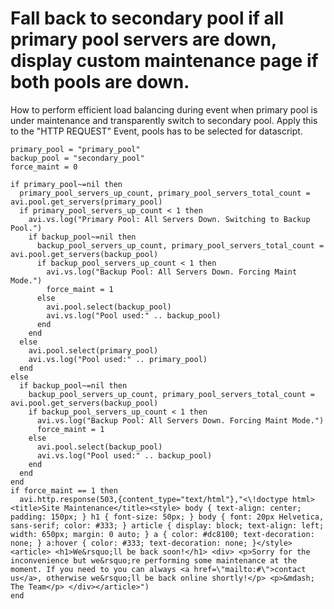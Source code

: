 # Fall back to secondary pool if all primary pool servers are down, display custom maintenance page if both pools are down.
How to perform efficient load balancing during event when primary pool is under maintenance and transparently switch to secondary pool. Apply this to the "HTTP REQUEST" Event, pools has to be selected for datascript.

```
primary_pool = "primary_pool"
backup_pool = "secondary_pool"
force_maint = 0

if primary_pool~=nil then
  primary_pool_servers_up_count, primary_pool_servers_total_count = avi.pool.get_servers(primary_pool)
  if primary_pool_servers_up_count < 1 then
    avi.vs.log("Primary Pool: All Servers Down. Switching to Backup Pool.")
    if backup_pool~=nil then
      backup_pool_servers_up_count, primary_pool_servers_total_count = avi.pool.get_servers(backup_pool)
      if backup_pool_servers_up_count < 1 then
        avi.vs.log("Backup Pool: All Servers Down. Forcing Maint Mode.")
        force_maint = 1
      else
        avi.pool.select(backup_pool)
        avi.vs.log("Pool used:" .. backup_pool)
      end
    end
  else
    avi.pool.select(primary_pool)
    avi.vs.log("Pool used:" .. primary_pool)
  end
else
  if backup_pool~=nil then
    backup_pool_servers_up_count, primary_pool_servers_total_count = avi.pool.get_servers(backup_pool)
    if backup_pool_servers_up_count < 1 then
      avi.vs.log("Backup Pool: All Servers Down. Forcing Maint Mode.")
      force_maint = 1
    else
      avi.pool.select(backup_pool)
      avi.vs.log("Pool used:" .. backup_pool)
    end
  end
end
if force_maint == 1 then
  avi.http.response(503,{content_type="text/html"},"<\!doctype html><title>Site Maintenance</title><style> body { text-align: center; padding: 150px; } h1 { font-size: 50px; } body { font: 20px Helvetica, sans-serif; color: #333; } article { display: block; text-align: left; width: 650px; margin: 0 auto; } a { color: #dc8100; text-decoration: none; } a:hover { color: #333; text-decoration: none; }</style><article> <h1>We&rsquo;ll be back soon!</h1> <div> <p>Sorry for the inconvenience but we&rsquo;re performing some maintenance at the moment. If you need to you can always <a href=\"mailto:#\">contact us</a>, otherwise we&rsquo;ll be back online shortly!</p> <p>&mdash; The Team</p> </div></article>")
end
```
